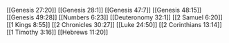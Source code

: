 [[Genesis 27:20]]
[[Genesis 28:1]]
[[Genesis 47:7]]
[[Genesis 48:15]]
[[Genesis 49:28]]
[[Numbers 6:23]]
[[Deuteronomy 32:1]]
[[2 Samuel 6:20]]
[[1 Kings 8:55]]
[[2 Chronicles 30:27]]
[[Luke 24:50]]
[[2 Corinthians 13:14]]
[[1 Timothy 3:16]]
[[Hebrews 11:20]]
